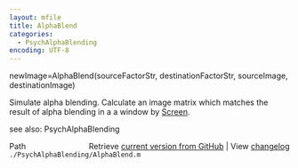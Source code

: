 ```yaml
---
layout: mfile
title: AlphaBlend
categories:
  - PsychAlphaBlending
encoding: UTF-8
---
```


newImage=AlphaBlend(sourceFactorStr, destinationFactorStr, sourceImage, destinationImage)

Simulate alpha blending.  Calculate an image matrix which matches the
result of alpha blending in a a window by [Screen](/docs/Screen).

see also: PsychAlphaBlending


<div class="code_header" style="text-align:right;">
  <span style="float:left;">Path&nbsp;&nbsp;</span> <span class="counter">Retrieve <a href=
  "https://raw.github.com/Psychtoolbox-3/Psychtoolbox-3/beta/./PsychAlphaBlending/AlphaBlend.m">current version from GitHub</a> | View <a href=
  "https://github.com/Psychtoolbox-3/Psychtoolbox-3/commits/beta/./PsychAlphaBlending/AlphaBlend.m">changelog</a></span>
</div>
<div class="code">
  <code>./PsychAlphaBlending/AlphaBlend.m</code>
</div>
